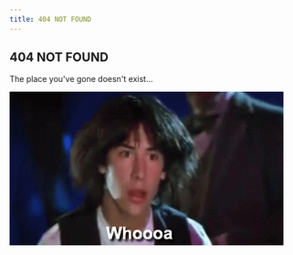 ```yaml
---
title: 404 NOT FOUND
---
```


## 404 NOT FOUND

The place you've gone doesn't exist...

<img src="/img/whoa.gif" class="raised" alt="Whoa!" />
